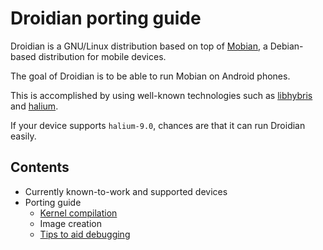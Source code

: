 Droidian porting guide
===========================

Droidian is a GNU/Linux distribution based on top of [Mobian](https://mobian-project.org),
a Debian-based distribution for mobile devices.

The goal of Droidian is to be able to run Mobian on Android phones.

This is accomplished by using well-known technologies such as [libhybris](https://github.com/libhybris/libhybris)
and [halium](https://halium.org).

If your device supports `halium-9.0`, chances are that it can run Droidian easily.

Contents
--------

* Currently known-to-work and supported devices
* Porting guide
  * [Kernel compilation](./kernel-compilation.md)
  * Image creation
  * [Tips to aid debugging](./debugging-tips.md)
